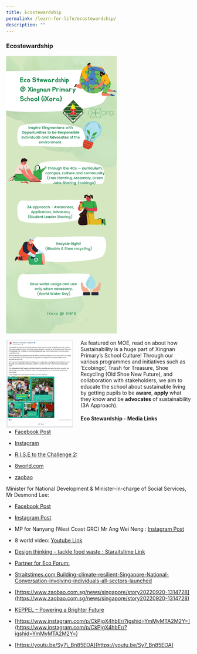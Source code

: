 ```yaml
---
title: Ecostewardship
permalink: /learn-for-life/ecostewardship/
description: ""
---
```

### Ecostewardship

<img src="/images/eco1.png" style="width:60%">

<img src="/images/eco2.png" style="width:183px;height:240px;margin-right:20px;" align="left"> As featured on MOE, read on about how Sustainability is a huge part of Xingnan Primary’s School Culture! Through our various programmes and initiatives such as ‘Ecobingo’, Trash for Treasure, Shoe Recycling (Old Shoe New Future), and collaboration with stakeholders, we aim to educate the school about sustainable living by getting pupils to be&nbsp;**aware**,&nbsp;**apply**&nbsp;what they know and be&nbsp;**advocates**&nbsp;of sustainability (3A Approach).  

#### Eco Stewardship - Media Links

* [Facebook Post](https://www.facebook.com/moesingapore/posts/344138041082688)

* [Instagram](https://www.instagram.com/p/CcKBZkGJOUG/)

* [R.I.S.E to the Challenge 2:](https://www.straitstimes.com/singapore/environment/new-edition-of-programme-on-sea-level-rise-to-benefit-over-600000-students-by-2024)&nbsp;

* [8world.com](https://www.8world.com/singapore/climate-change-rise-challenge-1896406)&nbsp;

* [zaobao](https://www.zaobao.com.sg/realtime/singapore/story20220822-1305359)

Minister for National Development &amp; Minister-in-charge of Social Services, Mr Desmond Lee:&nbsp;

* [Facebook Post](https://www.facebook.com/100044406667199/posts/pfbid0S16PJgfSacFRy416huKDrNyznsBuRFN6roRsqeRCBRTZpjZyPfp4z2rD2zKr2s8Bl/?sfnsn=mo)&nbsp;
 
* [Instagram Post ](https://www.instagram.com/p/ChkQRzrvgvP/?igshid=YmMyMTA2M2Y%3D)

* MP for Nanyang (West Coast GRC) Mr Ang Wei Neng : [Instagram Post](https://www.instagram.com/p/Chjxp5hu9xK/?igshid=YmMyMTA2M2Y=)&nbsp;
 
* 8 world video: 
 [Youtube Link](https://youtu.be/oOTA7q72deY)&nbsp;

* [Design thinking - tackle food waste : Staraitstime Link](https://www.straitstimes.com/singapore/community/new-design-thinking-programme-gets-young-students-to-tackle-food-waste-climate-change)
 
* [Partner for Eco Forum:](https://www.mse.gov.sg/resource-room/category/2022-09-19-media-release-on-partners-for-the-environment-forum-2022)&nbsp;
 
* [Straitstimes.com Building-climate-resilient-Singapore-National-Conversation-involving-individuals-all-sectors-launched](https://www.straitstimes.com/singapore/building-climate-resilient-spore-national-conversation-involving-individuals-all-sectors-launched)&nbsp;

* [https://www.zaobao.com.sg/news/singapore/story20220920-1314728](https://www.zaobao.com.sg/news/singapore/story20220920-1314728)&nbsp;
 
* [KEPPEL – Powering a Brighter Future](https://www.straitstimes.com/singapore/environment/keppel-electric-practical-ways-to-cut-their-carbon-footprint-how-the-young-are-learning-to-play-an-active-role-in-climate-action?utm_source=outbrain&amp;utm_medium=dc-outbrain-sponsored&amp;utm_campaign=apx65428_509476&amp;dicbo=v1-7ef2ad8386f6ec2f024b1049b052ef09-009e7629b02eead22e21666f297926b693-ge4tcmbrmm3tqljsmfsdkljugzsdqllbgazdklleg5qtsyldgfrgcnjzmy)&nbsp;

* [https://www.instagram.com/p/CkPjgX4hbEr/?igshid=YmMyMTA2M2Y=](https://www.instagram.com/p/CkPjgX4hbEr/?igshid=YmMyMTA2M2Y=)&nbsp;
   
* [https://youtu.be/Sy7\_Bn85EOA](https://youtu.be/Sy7_Bn85EOA)